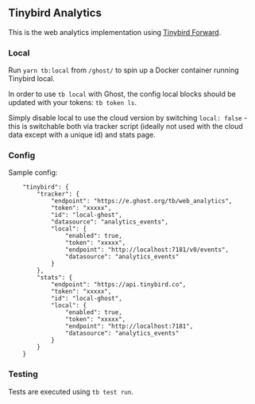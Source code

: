 ## Tinybird Analytics
This is the web analytics implementation using [Tinybird Forward](https://www.tinybird.co/docs/forward).

### Local
Run `yarn tb:local` from `/ghost/` to spin up a Docker container running Tinybird local.

In order to use `tb local` with Ghost, the config local blocks should be updated with your tokens: `tb token ls`.

Simply disable local to use the cloud version by switching `local: false` - this is switchable both via tracker script (ideally not used with the cloud data except with a unique id) and stats page.

### Config
Sample config:
```
    "tinybird": {
        "tracker": {
            "endpoint": "https://e.ghost.org/tb/web_analytics",
            "token": "xxxxx",
            "id": "local-ghost",
            "datasource": "analytics_events",
            "local": {
                "enabled": true,
                "token": "xxxxx",
                "endpoint": "http://localhost:7181/v0/events",
                "datasource": "analytics_events"
            }
        },
        "stats": {
            "endpoint": "https://api.tinybird.co",
            "token": "xxxxx",
            "id": "local-ghost",
            "local": {
                "enabled": true,
                "token": "xxxxx",
                "endpoint": "http://localhost:7181",
                "datasource": "analytics_events"
            }
        }
    }
```

### Testing
Tests are executed using `tb test run`.